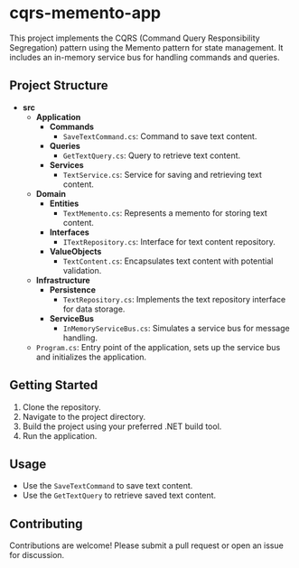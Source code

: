 # cqrs-memento-app

This project implements the CQRS (Command Query Responsibility Segregation) pattern using the Memento pattern for state management. It includes an in-memory service bus for handling commands and queries.

## Project Structure

- **src**
  - **Application**
    - **Commands**
      - `SaveTextCommand.cs`: Command to save text content.
    - **Queries**
      - `GetTextQuery.cs`: Query to retrieve text content.
    - **Services**
      - `TextService.cs`: Service for saving and retrieving text content.
  - **Domain**
    - **Entities**
      - `TextMemento.cs`: Represents a memento for storing text content.
    - **Interfaces**
      - `ITextRepository.cs`: Interface for text content repository.
    - **ValueObjects**
      - `TextContent.cs`: Encapsulates text content with potential validation.
  - **Infrastructure**
    - **Persistence**
      - `TextRepository.cs`: Implements the text repository interface for data storage.
    - **ServiceBus**
      - `InMemoryServiceBus.cs`: Simulates a service bus for message handling.
  - `Program.cs`: Entry point of the application, sets up the service bus and initializes the application.

## Getting Started

1. Clone the repository.
2. Navigate to the project directory.
3. Build the project using your preferred .NET build tool.
4. Run the application.

## Usage

- Use the `SaveTextCommand` to save text content.
- Use the `GetTextQuery` to retrieve saved text content.

## Contributing

Contributions are welcome! Please submit a pull request or open an issue for discussion.